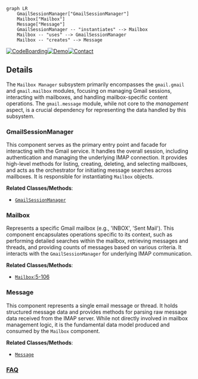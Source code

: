 ```mermaid
graph LR
    GmailSessionManager["GmailSessionManager"]
    Mailbox["Mailbox"]
    Message["Message"]
    GmailSessionManager -- "instantiates" --> Mailbox
    Mailbox -- "uses" --> GmailSessionManager
    Mailbox -- "creates" --> Message
```

[![CodeBoarding](https://img.shields.io/badge/Generated%20by-CodeBoarding-9cf?style=flat-square)](https://github.com/CodeBoarding/GeneratedOnBoardings)[![Demo](https://img.shields.io/badge/Try%20our-Demo-blue?style=flat-square)](https://www.codeboarding.org/demo)[![Contact](https://img.shields.io/badge/Contact%20us%20-%20contact@codeboarding.org-lightgrey?style=flat-square)](mailto:contact@codeboarding.org)

## Details

The `Mailbox Manager` subsystem primarily encompasses the `gmail.gmail` and `gmail.mailbox` modules, focusing on managing Gmail sessions, interacting with mailboxes, and handling mailbox-specific content operations. The `gmail.message` module, while not core to the *management* aspect, is a crucial dependency for representing the data handled by this subsystem.

### GmailSessionManager
This component serves as the primary entry point and facade for interacting with the Gmail service. It handles the overall session, including authentication and managing the underlying IMAP connection. It provides high-level methods for listing, creating, deleting, and selecting mailboxes, and acts as the orchestrator for initiating message searches across mailboxes. It is responsible for instantiating `Mailbox` objects.


**Related Classes/Methods**:

- <a href="https://github.com/charlierguo/gmail/blob/master/gmail/gmail.py" target="_blank" rel="noopener noreferrer">`GmailSessionManager`</a>


### Mailbox
Represents a specific Gmail mailbox (e.g., 'INBOX', 'Sent Mail'). This component encapsulates operations specific to its context, such as performing detailed searches within the mailbox, retrieving messages and threads, and providing counts of messages based on various criteria. It interacts with the `GmailSessionManager` for underlying IMAP communication.


**Related Classes/Methods**:

- <a href="https://github.com/charlierguo/gmail/blob/master/gmail/mailbox.py#L5-L106" target="_blank" rel="noopener noreferrer">`Mailbox`:5-106</a>


### Message
This component represents a single email message or thread. It holds structured message data and provides methods for parsing raw message data received from the IMAP server. While not directly involved in mailbox management logic, it is the fundamental data model produced and consumed by the `Mailbox` component.


**Related Classes/Methods**:

- <a href="https://github.com/charlierguo/gmail/blob/master/gmail/mailbox.py" target="_blank" rel="noopener noreferrer">`Message`</a>




### [FAQ](https://github.com/CodeBoarding/GeneratedOnBoardings/tree/main?tab=readme-ov-file#faq)